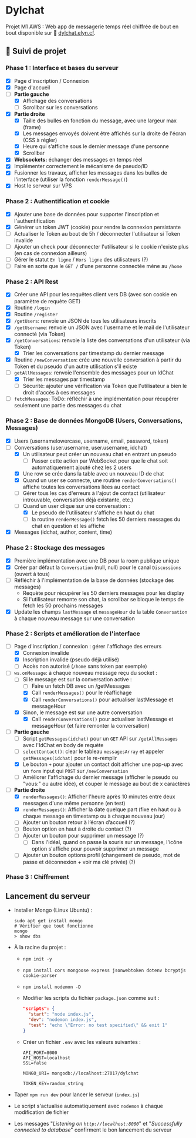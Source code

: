 # Dylchat

Projet M1 AWS : Web app de messagerie temps réel chiffrée de bout en bout disponible sur 🔗 [dylchat.elyn.cf](https://dylchat.elyn.cf).

## 🚧 Suivi de projet

### Phase 1 : Interface et bases du serveur

- [x] Page d'inscription / Connexion
- [x] Page d'accueil
- [ ] **Partie gauche**
  - [x] Affichage des conversations
  - [ ] Scrollbar sur les conversations
- [x] **Partie droite**
  - [x] Taille des bulles en fonction du message, avec une largeur max (frame)
  - [x] Les messages envoyés doivent être affichés sur la droite de l'écran (CSS à régler)
  - [x] Heure qui s’affiche sous le dernier message d'une personne
  - [x] Scrollbar
- [x] **Websockets:** échanger des messages en temps réel
- [x] Implémenter correctement le mécanisme de pseudo/ID
- [x] Fusionner les travaux, afficher les messages dans les bulles de l'interface (utiliser la fonction `renderMessage()`)
- [x] Host le serveur sur VPS

### Phase 2 : Authentification et cookie

- [x] Ajouter une base de données pour supporter l'inscription et l'authentification
- [x] Générer un token JWT (cookie) pour rendre la connexion persistante
- [ ] Actualiser le Token au bout de 5h / déconnecter l'utilisateur si Token invalide
- [ ] Ajouter un check pour déconnecter l'utilisateur si le cookie n'existe plus (en cas de connexion ailleurs)
- [ ] Gérer le statut `En ligne` / `Hors ligne` des utilisateurs (?)
- [ ] Faire en sorte que le `GET /` d'une personne connectée mène au `/home`

### Phase 2 : API Rest

- [x] Créer une API pour les requêtes client vers DB (avec son cookie en paramètre de requète GET)
- [x] Routine `/login`
- [x] Routine `/register`
- [x] `/getUsers`: renvoie un JSON de tous les utilisateurs inscrits
- [x] `/getUsername`: renvoie un JSON avec l'username et le mail de l'utilisateur connecté (via Token)
- [x] `/getConversations`: renvoie la liste des conversations d'un utilisateur (via Token)
  - [x] Trier les conversations par timestamp du dernier message
- [x] Routine `/newConversation`: crée une nouvelle conversation à partir du Token et du pseudo d'un autre utilisation s'il existe
- [ ] `getAllMessages`: renvoie l'ensemble des messages pour un IdChat
  - [x] Trier les messages par timestamp
  - [ ] Sécurité: ajouter une vérification via Token que l'utilisateur a bien le droit d'accès à ces messages
- [ ] `fetchMessages`: ToDo: réfléchir à une implémentation pour récupérer seulement une partie des messages du chat

### Phase 2 : Base de données MongoDB (Users, Conversations, Messages)

- [x] Users (usernamelowercase, username, email, password, token)
- [ ] Conversations (user.username, user.username, idchat)
  - [x] Un utilisateur peut créer un nouveau chat en entrant un pseudo
    - [ ] Passer cette action par WebSocket pour que le chat soit automatiquement ajouté chez les 2 users
  - [x] Une row se crée dans la table avec un nouveau ID de chat
  - [x] Quand un user se connecte, une routine `renderConversations()` affiche toutes les conversations liées au contact
  - [ ] Gérer tous les cas d'erreurs à l'ajout de contact (utilisateur introuvable, conversation déjà existante, etc.)
  - [ ] Quand un user clique sur une conversation :
    - [x] Le pseudo de l'utilisateur s'affiche en haut du chat
    - [ ] la routine `renderMessage()` fetch les 50 derniers messages du chat en question et les affiche
- [x] Messages (idchat, author, content, time)

### Phase 2 : Stockage des messages

- [x] Première implémentation avec une DB pour la room publique unique
- [x] Créer par défaut la `Conversation` (null, null) pour le canal `Discussions` (ouvert à tous)
- [ ] Réfléchir à l'implémentation de la base de données (stockage des messages)
  - Requète pour récupérer les 50 derniers messages pour les display
  - Si l'utilisateur remonte son chat, la scrollbar se bloque le temps de fetch les 50 prochains messages
- [x] Update les champs `lastMessage` et `messageHour` de la table `Conversation` à chaque nouveau message sur une conversation

### Phase 2 : Scripts et amélioration de l'interface

- [ ] Page d'inscription / connexion : gérer l'affichage des erreurs
  - [x] Connexion invalide
  - [x] Inscription invalide (pseudo déjà utilisé)
  - [ ] Accès non autorisé (`/home` sans token par exemple)

- [ ] `ws.onMessage`: à chaque nouveau message reçu du socket :
  - [ ] Si le message est sur la conversation active :
    - [ ] Faire un fetch DB avec un /getMessages
    - [x] Call `renderMessages()` pour le réaffichage
    - [x] Call `renderConversations()` pour actualiser lastMessage et messageHour
  - [x] Sinon, le message est sur une autre conversation
    - [x] Call `renderConversations()` pour actualiser lastMessage et messageHour (et faire remonter la conversation)

- [ ] **Partie gauche**
  - [ ] Script `getMessages(idchat)` pour un `GET` API sur `/getAllMessages` avec l'IdChat en body de requète
  - [ ] `selectContact()`: clear le tableau `messagesArray` et appeler `getMessages(idchat)` pour le re-remplir
  - [x] Le bouton `+` pour ajouter un contact doit afficher une pop-up avec un `form` input qui `POST` sur `/newConversation`
  - [ ] Améliorer l'affichage du dernier message (afficher le pseudo ou "vous:" ou autre idée), et couper le message au bout de x caractères
- [ ] **Partie droite**
  - [x] `renderMessages()`: Afficher l'heure après 10 minutes entre deux messages d'une même personne (en test)
  - [x] `renderMessages()`: Afficher la date quelque part (fixe en haut ou à chaque message en timestamp ou à chaque nouveau jour)
  - [ ] Ajouter un bouton retour à l’écran d’accueil (?)
  - [ ] Bouton option en haut à droite du contact (?)
  - [ ] Ajouter un bouton pour supprimer un message (?)
    - [ ] Dans l'idéal, quand on passe la souris sur un message, l'icône option s'affiche pour pouvoir supprimer un message
  - [ ] Ajouter un bouton options profil (changement de pseudo, mot de passe et déconnexion + voir ma clé privée) (?)

### Phase 3 : Chiffrement

## Lancement du serveur

- Installer Mongo (Linux Ubuntu) :
  
  ```shell
  sudo apt get install mongo
  # Vérifier que tout fonctionne 
  mongo
  > show dbs
  ```

- À la racine du projet :
  - `npm init -y`
  - `npm install cors mongoose express jsonwebtoken dotenv bcryptjs cookie-parser`
  - `npm install nodemon -D`
  - Modifier les scripts du fichier `package.json` comme suit :

    ```json
    "scripts": {
      "start": "node index.js",
      "dev": "nodemon index.js",
      "test": "echo \"Error: no test specified\" && exit 1"
    }
    ```

  - Créer un fichier `.env` avec les valeurs suivantes :

    ```env
    API_PORT=8000
    API_HOST=localhost
    SSL=false

    MONGO_URI= mongodb://localhost:27017/dylchat

    TOKEN_KEY=random_string
    ```

- Taper `npm run dev` pour lancer le serveur (`index.js`)
- Le script s'actualise automatiquement avec `nodemon` à chaque modification de fichier
- Les messages "*Listening on `http://localhost:8000`*" et "*Successfully connected to database*" confirment le bon lancement du serveur

